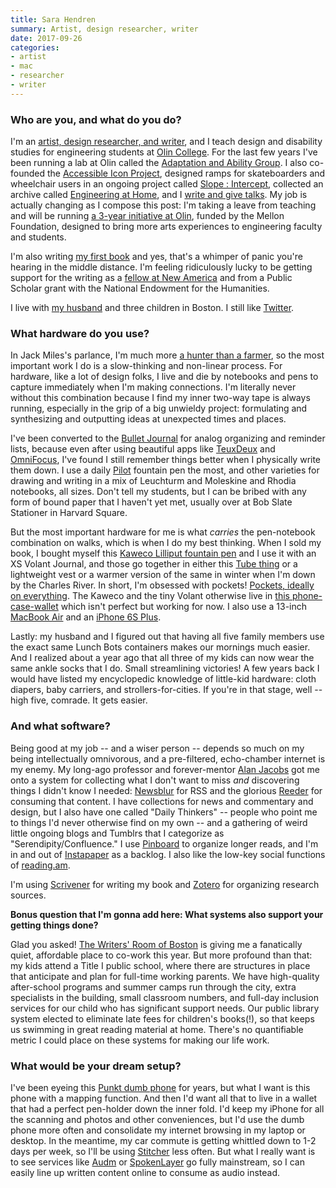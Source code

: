 ```yaml
---
title: Sara Hendren
summary: Artist, design researcher, writer
date: 2017-09-26
categories:
- artist
- mac
- researcher
- writer
---
```


### Who are you, and what do you do?

I'm an [artist, design researcher, and writer](https://ablersite.org/ "Sara's website."), and I teach design and disability studies for engineering students at [Olin College](http://www.olin.edu/ "A university in Massachusetts."). For the last few years I've been running a lab at Olin called the [Adaptation and Ability Group](http://aplusa.org/ "An adaptability tech group."). I also co-founded the [Accessible Icon Project](http://accessibleicon.org/ "A design activism site."), designed ramps for skateboarders and wheelchair users in an ongoing project called [Slope : Intercept](http://slopeintercept.org/ "A ramp project for skateboards and wheelchair users."), collected an archive called [Engineering at Home](http://engineeringathome.org/ "A website discussing what it actually means to be an engineer."), and I [write and give talks](https://sarahendren.com/ "Sarah's writing and talks website."). My job is actually changing as I compose this post: I'm taking a leave from teaching and will be running [a 3-year initiative at Olin](http://www.olin.edu/news-events/2017/mellon-foundation-supports-major-initiative-olin-college-better-integrate-stem/ "A post about Sara's STEM/arts integration initiative."), funded by the Mellon Foundation, designed to bring more arts experiences to engineering faculty and students.

I'm also writing [my first book](https://ablersite.org/2017/01/06/first-book/ "Sara's post about her book.") and yes, that's a whimper of panic you're hearing in the middle distance. I'm feeling ridiculously lucky to be getting support for the writing as a [fellow at New America](https://www.newamerica.org/ "A think tank and civic enterprise.") and from a Public Scholar grant with the National Endowment for the Humanities.

I live with [my husband](http://www.brianfunck.com/ "Brian's website.") and three children in Boston. I still like [Twitter](https://twitter.com/ablerism "Sara's Twitter account.").

### What hardware do you use?

In Jack Miles's parlance, I'm much more [a hunter than a farmer](http://www.crosscurrents.org/miles.htm "An article by Jack Miles about liberal arts on campus."), so the most important work I do is a slow-thinking and non-linear process. For hardware, like a lot of design folks, I live and die by notebooks and pens to capture immediately when I'm making connections. I'm literally never without this combination because I find my inner two-way tape is always running, especially in the grip of a big unwieldy project: formulating and synthesizing and outputting ideas at unexpected times and places. 

I've been converted to the [Bullet Journal][bullet-journal] for analog organizing and reminder lists, because even after using beautiful apps like [TeuxDeux][] and [OmniFocus][], I've found I still remember things better when I physically write them down. I use a daily [Pilot][metropolitan] fountain pen the most, and other varieties for drawing and writing in a mix of Leuchturm and Moleskine and Rhodia notebooks, all sizes. Don't tell my students, but I can be bribed with any form of bound paper that I haven't yet met, usually over at Bob Slate Stationer in Harvard Square. 

But the most important hardware for me is what *carries* the pen-notebook combination on walks, which is when I do my best thinking. When I sold my book, I bought myself this [Kaweco Lilliput fountain pen][liliput] and I use it with an XS Volant Journal, and those go together in either this [Tube thing][the-tube] or a lightweight vest or a warmer version of the same in winter when I'm down by the Charles River. In short, I'm obsessed with pockets! [Pockets, ideally on everything](https://elizabethsuzann.com/search?q=pockets&type=product "A search for 'pockets' on elizabethsuzann.com."). The Kaweco and the tiny Volant otherwise live in [this phone-case-wallet](https://www.etsy.com/au/listing/522344245/iphone-6s-iphone-6-s-plus-personalized "A phone case/wallet.") which isn't perfect but working for now. I also use a 13-inch [MacBook Air][macbook-air] and an [iPhone 6S Plus][iphone-6s-plus].

Lastly: my husband and I figured out that having all five family members use the exact same Lunch Bots containers makes our mornings much easier. And I realized about a year ago that all three of my kids can now wear the same ankle socks that I do. Small streamlining victories! A few years back I would have listed my encyclopedic knowledge of little-kid hardware: cloth diapers, baby carriers, and strollers-for-cities. If you're in that stage, well -- high five, comrade. It gets easier.

### And what software?

Being good at my job -- and a wiser person -- depends so much on my being intellectually omnivorous, and a pre-filtered, echo-chamber internet is my enemy. My long-ago professor and forever-mentor [Alan Jacobs](http://ayjay.org/ "Alan's website.") got me onto a system for collecting what I don't want to miss *and* discovering things I didn't know I needed: [Newsblur][] for RSS and the glorious [Reeder][reeder-ios] for consuming that content. I have collections for news and commentary and design, but I also have one called "Daily Thinkers" -- people who point me to things I'd never otherwise find on my own -- and a gathering of weird little ongoing blogs and Tumblrs that I categorize as "Serendipity/Confluence." I use [Pinboard](https://pinboard.in/u:ablerism "Sara's Pinboard account.") to organize longer reads, and I'm in and out of [Instapaper][] as a backlog. I also like the low-key social functions of [reading.am][reading].

I'm using [Scrivener][] for writing my book and [Zotero][] for organizing research sources.

**Bonus question that I'm gonna add here: What systems also support your getting things done?** 

Glad you asked! [The Writers' Room of Boston](http://www.writersroomofboston.org/ "A workspace in Boston.") is giving me a fanatically quiet, affordable place to co-work this year. But more profound than that: my kids attend a Title I public school, where there are structures in place that anticipate and plan for full-time working parents. We have high-quality after-school programs and summer camps run through the city, extra specialists in the building, small classroom numbers, and full-day inclusion services for our child who has significant support needs. Our public library system elected to eliminate late fees for children's books(!), so that keeps us swimming in great reading material at home. There's no quantifiable metric I could place on these systems for making our life work.

### What would be your dream setup?

I've been eyeing this [Punkt dumb phone][mp01] for years, but what I want is this phone with a mapping function. And then I'd want all that to live in a wallet that had a perfect pen-holder down the inner fold. I'd keep my iPhone for all the scanning and photos and other conveniences, but I'd use the dumb phone more often and consolidate my internet browsing in my laptop or desktop. In the meantime, my car commute is getting whittled down to 1-2 days per week, so I'll be using [Stitcher][] less often. But what I really want is to see services like [Audm][] or [SpokenLayer][] go fully mainstream, so I can easily line up written content online to consume as audio instead.

[audm]: http://web.archive.org/web/20230627030759/https://www.audm.com/ "An audio story service."
[bullet-journal]: https://bulletjournal.com/ "An organisational notebook."
[instapaper]: http://web.archive.org/web/20221226091924/https://www.instapaper.com/ "A web tool for saving pages to read later."
[iphone-6s-plus]: https://en.wikipedia.org/wiki/IPhone_6s_Plus "A large smartphone."
[liliput]: https://www.jetpens.com/Kaweco-Liliput-Fountain-Pen-Eco-Brass-Extra-Fine-Nib/pd/13696 "A fountain pen."
[macbook-air]: https://www.apple.com/macbook-air/ "A very thin laptop."
[metropolitan]: https://www.jetpens.com/Pilot-Metropolitan-Fountain-Pen-Black-Plain-Fine-Nib/pd/12075 "A fountain pen."
[mp01]: https://www.punkt.ch/en/products/mp01-mobile-phone/ "A mobile phone just for calls and texting."
[newsblur]: https://www.newsblur.com/ "An online feed reader."
[omnifocus]: https://www.omnigroup.com/omnifocus/ "Task management software for the Mac."
[reading]: http://web.archive.org/web/20220701003848/https://www.reading.am/ "A service to keep track of what you're reading online."
[reeder-ios]: https://reederapp.com "A Google Reader client for iOS."
[scrivener]: http://web.archive.org/web/20190626125457/http://www.literatureandlatte.com:80/scrivener.php? "A Mac text editor aimed at writers."
[spokenlayer]: https://www.spokenlayer.com/ "An audio distribution and analytics platform."
[stitcher]: https://www.stitcher.com/ "An on-demand radio service."
[teuxdeux]: https://teuxdeux.com/ "A simple, classy to-do web application."
[the-tube]: https://thetubewaistband.com/ "A waistband with pockets."
[zotero]: https://www.zotero.org/ "A research tool."
